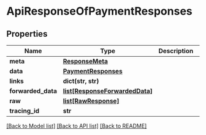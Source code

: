 # ApiResponseOfPaymentResponses

## Properties
Name | Type | Description | Notes
------------ | ------------- | ------------- | -------------
**meta** | [**ResponseMeta**](ResponseMeta.md) |  | [optional] 
**data** | [**PaymentResponses**](PaymentResponses.md) |  | [optional] 
**links** | **dict(str, str)** |  | [optional] 
**forwarded_data** | [**list[ResponseForwardedData]**](ResponseForwardedData.md) |  | [optional] 
**raw** | [**list[RawResponse]**](RawResponse.md) |  | [optional] 
**tracing_id** | **str** |  | [optional] 

[[Back to Model list]](../README.md#documentation-for-models) [[Back to API list]](../README.md#documentation-for-api-endpoints) [[Back to README]](../README.md)


